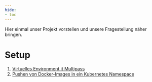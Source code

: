 ```yaml
---
hide:
- toc
---
```


Hier einmal unser Projekt vorstellen und unsere Fragestellung näher bringen.  

# Setup
1. [Virtuelles Environment it Multipass](setup/virtuelEnvionment.md)
2. [Pushen von Docker-Images in ein Kubernetes Namespace](setup/dockerImageToNamespace.md)
